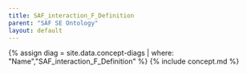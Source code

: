 ```yaml
---
title: SAF_interaction_F_Definition
parent: "SAF SE Ontology"
layout: default
---
```

{% assign diag = site.data.concept-diags | where: "Name","SAF_interaction_F_Definition" %}
{% include concept.md %}